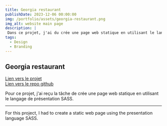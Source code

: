 ```yaml
---
title: Georgia restaurant
publishDate: 2023-12-06 00:00:00
img: /portfolio/assets/georgia-restaurant.png
img_alt: website main page
description: |
 Dans ce projet, j'ai du crée une page web statique en utilisant le language SASS
tags:
  - Design
  - Branding
---
```


## Georgia restaurant
<a href="https://tommy-bou.github.io/Template-4/"> Lien vers le projet </a>
<br>
<a href="https://github.com/Tommy-BOU/Template-4"> Lien vers le repo github </a>

Pour ce projet, j'ai reçu la tâche de crée une page web statique en utilisant le langage de présentation SASS.


<hr>

For this project, I had to create a static web page using the presentation language SASS.